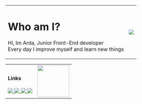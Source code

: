 <table>
  <tr>
    <td>
      <h1>Who am I?</h1>
      <p>
       Hi, Im Arda, Junior Front-End developer<br>
       Every day I improve myself and learn new things
      </p>
    </td>
    <td>
      <img src="https://github-readme-stats.vercel.app/api?username=ardasarico&&show_icons=true&theme=radical">
    </td>
  </tr>
</table>
<table>
  <tr>
    <td colspan="1">
      <h4>Links</h4>
      <a href="https://instagram.com/ardasarico">
        <img src="https://img.shields.io/badge/Instagram-E4405F?style=for-the-badge&logo=instagram&logoColor=white">
      </a>
      <a href="https://www.linkedin.com/in/arda-sar%C4%B1-019a29237/">
        <img src="https://img.shields.io/badge/LinkedIn-0077B5?style=for-the-badge&logo=linkedin&logoColor=white">
      </a>
      <a href="https://www.fiverr.com/ardasarico">
        <img src="https://img.shields.io/badge/fiverr-1DBF73?style=for-the-badge&logo=fiverr&logoColor=white">
      </a>
      <a href="https://discord.gg/659fPygfXE">
        <img src="https://img.shields.io/badge/Discord-5865F2?style=for-the-badge&logo=discord&logoColor=white">
      </a>
    </td>
    <td colspan="1">
      <img height="100px" src="https://imgyukle.com/f/2022/06/12/Vx5Ytt.png">
    </td>
  </tr>
</table>
